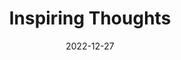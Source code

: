 ---
slug: thought-for-the-day
title: "Inspiring Thoughts"
date: 2022-12-27
excerpt: 'Not only does the teacher provide knowledge, but the teacher also shapes the student’s life with great dreams and aims.'
tags: [Inspiration, Motivation, Quotes, Thoughts]
---